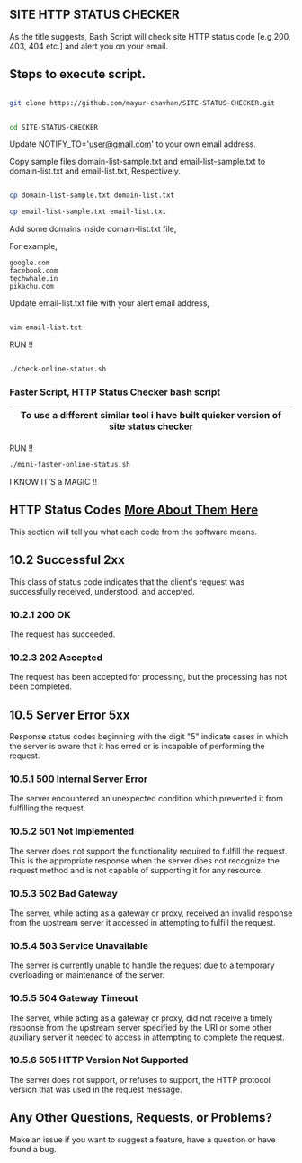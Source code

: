 ## SITE HTTP STATUS CHECKER

As the title suggests, Bash Script will check site HTTP status code [e.g 200, 403, 404 etc.] and alert you on your email.


## Steps to execute script.

```bash

git clone https://github.com/mayur-chavhan/SITE-STATUS-CHECKER.git

```

```bash 

cd SITE-STATUS-CHECKER

```

Update NOTIFY_TO='user@gmail.com' to your own email address.


Copy sample files domain-list-sample.txt and email-list-sample.txt to domain-list.txt and email-list.txt, Respectively.

``` bash

cp domain-list-sample.txt domain-list.txt

cp email-list-sample.txt email-list.txt

```

Add some domains inside domain-list.txt file,

For example,

```list
google.com
facebook.com
techwhale.in
pikachu.com

```

Update email-list.txt file with your alert email address,

```bash

vim email-list.txt

```

RUN !!

```bash

./check-online-status.sh

```


### Faster Script, HTTP Status Checker bash script

| To use a different similar tool i have built quicker version of site status checker |
|-------------------------------------------------------------------------------------|

RUN !!

```bash
./mini-faster-online-status.sh
```

I KNOW IT'S a MAGIC !!


## HTTP Status Codes [More About Them Here](https://www.w3.org/Protocols/rfc2616/rfc2616-sec10.html)
This section will tell you what each code from the software means.
## 10.2 Successful 2xx
This class of status code indicates that the client's request was successfully received, understood, and accepted.
### 10.2.1 200 OK
The request has succeeded.
### 10.2.3 202 Accepted
The request has been accepted for processing, but the processing has not been completed.
## 10.5 Server Error 5xx
Response status codes beginning with the digit "5" indicate cases in which the server is aware that it has erred or is incapable of performing the request.
### 10.5.1 500 Internal Server Error
The server encountered an unexpected condition which prevented it from fulfilling the request.
### 10.5.2 501 Not Implemented
The server does not support the functionality required to fulfill the request. This is the appropriate response when the server does not recognize the request method and is not capable of supporting it for any resource.
### 10.5.3 502 Bad Gateway
The server, while acting as a gateway or proxy, received an invalid response from the upstream server it accessed in attempting to fulfill the request.
### 10.5.4 503 Service Unavailable
The server is currently unable to handle the request due to a temporary overloading or maintenance of the server.
### 10.5.5 504 Gateway Timeout
The server, while acting as a gateway or proxy, did not receive a timely response from the upstream server specified by the URI or some other auxiliary server it needed to access in attempting to complete the request.
### 10.5.6 505 HTTP Version Not Supported
The server does not support, or refuses to support, the HTTP protocol version that was used in the request message.

## Any Other Questions, Requests, or Problems?
Make an issue if you want to suggest a feature, have a question or have found a bug.
